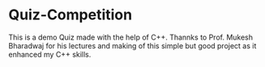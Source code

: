 # Quiz-Competition
This is a demo Quiz made with the help of C++.
Thannks to Prof. Mukesh Bharadwaj for his lectures and making of this simple but good project as it enhanced my C++ skills.
